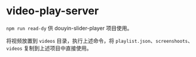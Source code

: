 # video-play-server

`npm run read-dy` 供 douyin-slider-player 项目使用。

将视频放置到 `videos` 目录，执行上述命令，将 `playlist.json`、`screenshoots`、`videos` 复制到上述项目中直接使用。
